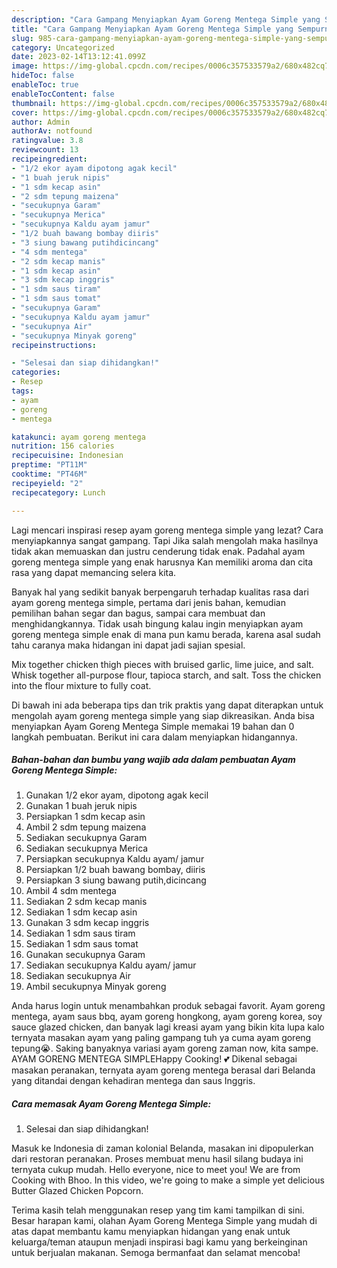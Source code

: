 ```yaml
---
description: "Cara Gampang Menyiapkan Ayam Goreng Mentega Simple yang Sempurna, Buat Buka Puasa Bikin Ngiler"
title: "Cara Gampang Menyiapkan Ayam Goreng Mentega Simple yang Sempurna, Buat Buka Puasa Bikin Ngiler"
slug: 985-cara-gampang-menyiapkan-ayam-goreng-mentega-simple-yang-sempurna-buat-buka-puasa-bikin-ngiler
category: Uncategorized
date: 2023-02-14T13:12:41.099Z
image: https://img-global.cpcdn.com/recipes/0006c357533579a2/680x482cq70/ayam-goreng-mentega-simple-foto-resep-utama.jpg
hideToc: false
enableToc: true
enableTocContent: false
thumbnail: https://img-global.cpcdn.com/recipes/0006c357533579a2/680x482cq70/ayam-goreng-mentega-simple-foto-resep-utama.jpg
cover: https://img-global.cpcdn.com/recipes/0006c357533579a2/680x482cq70/ayam-goreng-mentega-simple-foto-resep-utama.jpg
author: Admin
authorAv: notfound
ratingvalue: 3.8
reviewcount: 13
recipeingredient:
- "1/2 ekor ayam dipotong agak kecil"
- "1 buah jeruk nipis"
- "1 sdm kecap asin"
- "2 sdm tepung maizena"
- "secukupnya Garam"
- "secukupnya Merica"
- "secukupnya Kaldu ayam jamur"
- "1/2 buah bawang bombay diiris"
- "3 siung bawang putihdicincang"
- "4 sdm mentega"
- "2 sdm kecap manis"
- "1 sdm kecap asin"
- "3 sdm kecap inggris"
- "1 sdm saus tiram"
- "1 sdm saus tomat"
- "secukupnya Garam"
- "secukupnya Kaldu ayam jamur"
- "secukupnya Air"
- "secukupnya Minyak goreng"
recipeinstructions:

- "Selesai dan siap dihidangkan!"
categories:
- Resep
tags:
- ayam
- goreng
- mentega

katakunci: ayam goreng mentega 
nutrition: 156 calories
recipecuisine: Indonesian
preptime: "PT11M"
cooktime: "PT46M"
recipeyield: "2"
recipecategory: Lunch

---
```



Lagi mencari inspirasi resep ayam goreng mentega simple yang lezat? Cara menyiapkannya sangat gampang. Tapi Jika salah mengolah maka hasilnya tidak akan memuaskan dan justru cenderung tidak enak. Padahal ayam goreng mentega simple yang enak harusnya Kan memiliki aroma dan cita rasa yang dapat memancing selera kita.


Banyak hal yang sedikit banyak berpengaruh terhadap kualitas rasa dari ayam goreng mentega simple, pertama dari jenis bahan, kemudian pemilihan bahan segar dan bagus, sampai cara membuat dan menghidangkannya. Tidak usah bingung kalau ingin menyiapkan ayam goreng mentega simple enak di mana pun kamu berada, karena asal sudah tahu caranya maka hidangan ini dapat jadi sajian spesial.

Mix together chicken thigh pieces with bruised garlic, lime juice, and salt. Whisk together all-purpose flour, tapioca starch, and salt. Toss the chicken into the flour mixture to fully coat.


Di bawah ini ada beberapa tips dan trik praktis yang dapat diterapkan untuk mengolah ayam goreng mentega simple yang siap dikreasikan. Anda bisa menyiapkan Ayam Goreng Mentega Simple memakai 19 bahan dan 0 langkah pembuatan. Berikut ini cara dalam menyiapkan hidangannya.

<!--inarticleads1-->

##### Bahan-bahan dan bumbu yang wajib ada dalam pembuatan Ayam Goreng Mentega Simple:

1. Gunakan 1/2 ekor ayam, dipotong agak kecil
1. Gunakan 1 buah jeruk nipis
1. Persiapkan 1 sdm kecap asin
1. Ambil 2 sdm tepung maizena
1. Sediakan secukupnya Garam
1. Sediakan secukupnya Merica
1. Persiapkan secukupnya Kaldu ayam/ jamur
1. Persiapkan 1/2 buah bawang bombay, diiris
1. Persiapkan 3 siung bawang putih,dicincang
1. Ambil 4 sdm mentega
1. Sediakan 2 sdm kecap manis
1. Sediakan 1 sdm kecap asin
1. Gunakan 3 sdm kecap inggris
1. Sediakan 1 sdm saus tiram
1. Sediakan 1 sdm saus tomat
1. Gunakan secukupnya Garam
1. Sediakan secukupnya Kaldu ayam/ jamur
1. Sediakan secukupnya Air
1. Ambil secukupnya Minyak goreng


Anda harus login untuk menambahkan produk sebagai favorit. Ayam goreng mentega, ayam saus bbq, ayam goreng hongkong, ayam goreng korea, soy sauce glazed chicken, dan banyak lagi kreasi ayam yang bikin kita lupa kalo ternyata masakan ayam yang paling gampang tuh ya cuma ayam goreng tepung😭. Saking banyaknya variasi ayam goreng zaman now, kita sampe. AYAM GORENG MENTEGA SIMPLEHappy Cooking! 💕 Dikenal sebagai masakan peranakan, ternyata ayam goreng mentega berasal dari Belanda yang ditandai dengan kehadiran mentega dan saus Inggris. 

<!--inarticleads2-->

##### Cara memasak Ayam Goreng Mentega Simple:


1. Selesai dan siap dihidangkan!

Masuk ke Indonesia di zaman kolonial Belanda, masakan ini dipopulerkan dari restoran peranakan. Proses membuat menu hasil silang budaya ini ternyata cukup mudah. Hello everyone, nice to meet you! We are from Cooking with Bhoo. In this video, we&#39;re going to make a simple yet delicious Butter Glazed Chicken Popcorn. 

Terima kasih telah menggunakan resep yang tim kami tampilkan di sini. Besar harapan kami, olahan Ayam Goreng Mentega Simple yang mudah di atas dapat membantu kamu menyiapkan hidangan yang enak untuk keluarga/teman ataupun menjadi inspirasi bagi kamu yang berkeinginan untuk berjualan makanan. Semoga bermanfaat dan selamat mencoba!
